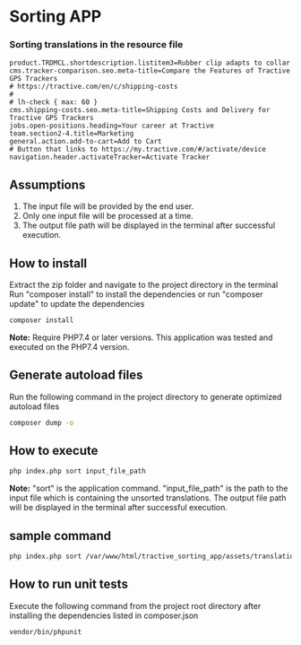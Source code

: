 # Sorting APP

### Sorting translations in the resource file

```
product.TRDMCL.shortdescription.listitem3=Rubber clip adapts to collar
cms.tracker-comparison.seo.meta-title=Compare the Features of Tractive GPS Trackers
# https://tractive.com/en/c/shipping-costs
#
# lh-check { max: 60 }
cms.shipping-costs.seo.meta-title=Shipping Costs and Delivery for Tractive GPS Trackers
jobs.open-positions.heading=Your career at Tractive
team.section2-4.title=Marketing
general.action.add-to-cart=Add to Cart
# Button that links to https://my.tractive.com/#/activate/device
navigation.header.activateTracker=Activate Tracker
```
## Assumptions
1. The input file will be provided by the end user.
2. Only one input file  will be processed at a time.
3. The output file path will be displayed in the terminal after successful execution.

## How to install
Extract the zip folder and navigate to the project directory in the terminal
Run "composer install" to install the dependencies or run  "composer update" to update the dependencies

```bash
composer install
```

**Note:** Require PHP7.4 or later versions. This application was tested and executed on the PHP7.4 version.

## Generate autoload files

Run the following command in the project directory to generate optimized autoload files 

```bash
composer dump -o
```

## How to execute

```bash
php index.php sort input_file_path
```
**Note:**  "sort" is the application command. "input_file_path" is the path to the input file which is containing the unsorted translations. The output file path will be displayed in the terminal after successful execution.

## sample  command

```bash
php index.php sort /var/www/html/tractive_sorting_app/assets/translations.properties
```

## How to run unit tests

Execute the following command from the project root directory after installing the dependencies listed in composer.json

```bash
vendor/bin/phpunit
```
